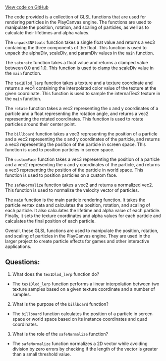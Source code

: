 [View code on GitHub](https://github.com/playcanvas/engine/src/scene/shader-lib/chunks/particle/vert/particle.js)

The code provided is a collection of GLSL functions that are used for rendering particles in the PlayCanvas engine. The functions are used to manipulate the position, rotation, and scaling of particles, as well as to calculate their lifetimes and alpha values.

The `unpack3NFloats` function takes a single float value and returns a vec3 containing the three components of the float. This function is used to unpack the alphaDiv, scaleDiv, and paramDiv values in the `main` function.

The `saturate` function takes a float value and returns a clamped value between 0.0 and 1.0. This function is used to clamp the scaleDiv value in the `main` function.

The `tex1Dlod_lerp` function takes a texture and a texture coordinate and returns a vec4 containing the interpolated color value of the texture at the given coordinate. This function is used to sample the internalTex2 texture in the `main` function.

The `rotate` function takes a vec2 representing the x and y coordinates of a particle and a float representing the rotation angle, and returns a vec2 representing the rotated coordinates. This function is used to rotate particles around their center point.

The `billboard` function takes a vec3 representing the position of a particle and a vec2 representing the x and y coordinates of the particle, and returns a vec3 representing the position of the particle in screen space. This function is used to position particles in screen space.

The `customFace` function takes a vec3 representing the position of a particle and a vec2 representing the x and y coordinates of the particle, and returns a vec3 representing the position of the particle in world space. This function is used to position particles on a custom face.

The `safeNormalize` function takes a vec2 and returns a normalized vec2. This function is used to normalize the velocity vector of particles.

The `main` function is the main particle rendering function. It takes the particle vertex data and calculates the position, rotation, and scaling of each particle. It also calculates the lifetime and alpha value of each particle. Finally, it sets the texture coordinates and alpha values for each particle and calculates the final position of each particle.

Overall, these GLSL functions are used to manipulate the position, rotation, and scaling of particles in the PlayCanvas engine. They are used in the larger project to create particle effects for games and other interactive applications.
## Questions: 
 1. What does the `tex1Dlod_lerp` function do?
- The `tex1Dlod_lerp` function performs a linear interpolation between two texture samples based on a given texture coordinate and a number of samples.

2. What is the purpose of the `billboard` function?
- The `billboard` function calculates the position of a particle in screen space or world space based on its instance coordinates and quad coordinates.

3. What is the role of the `safeNormalize` function?
- The `safeNormalize` function normalizes a 2D vector while avoiding division by zero errors by checking if the length of the vector is greater than a small threshold value.